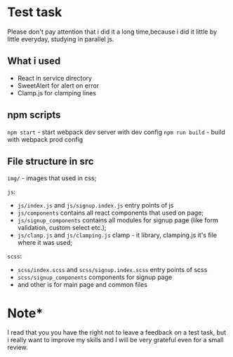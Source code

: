 # Test task

Please don't pay attention that i did it a long time,because i did it little by little everyday, studying in parallel js.

## What i used

* React in service directory
* SweetAlert for alert on error
* Clamp.js for clamping lines

## npm scripts

`npm start` - start webpack dev server with dev config
`npm run build` - build with webpack prod config

## File structure in src

`img/` - images that used in css;

`js`:
  * `js/index.js` and `js/signup.index.js` entry points of js
  * `js/components` contains all react components that used on page;
  * `js/signup_components` contains all modules for signup page (like form validation, custom select etc.);
  * `js/clamp.js` and `js/clamping.js` clamp - it library, clamping.js it's file where it was used;
  
`scss`:
  * `scss/index.scss` and `scss/signup.index.scss` entry points of scss
  * `scss/signup_components` components for signup page
  * and other is for main page and common files
  
# Note*
I read that you you have the right not to leave a feedback on a test task, but i really want to improve my skills and I will be very grateful even for a small review.

